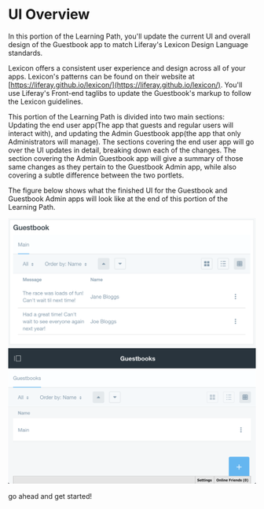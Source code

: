 # UI Overview [](id=ui-overview)

In this portion of the Learning Path, you'll update the current UI and overall 
design of the Guestbook app to match Liferay's Lexicon Design Language standards.

Lexicon offers a consistent user experience and design across all of your apps. 
Lexicon's patterns can be found on their website at [https://liferay.github.io/lexicon/](https://liferay.github.io/lexicon/).
You'll use Liferay's Front-end taglibs to update the Guestbook's markup to 
follow the Lexicon guidelines.

This portion of the Learning Path is divided into two main sections: Updating
the end user app(The app that guests and regular users will interact with), and
updating the Admin Guestbook app(the app that only Administrators will manage). 
The sections covering the end user app will go over the UI updates in detail, 
breaking down each of the changes. The section covering the Admin Guestbook app 
will give a summary of those same changes as they pertain to the Guestbook Admin 
app, while also covering a subtle difference between the two portlets.

The figure below shows what the finished UI for the Guestbook and Guestbook
Admin apps will look like at the end of this portion of the Learning Path.

![Figure 1: The updated Guestbook app is user-friendly and minimal.](../../images/end-user-app-completed.png)
![Figure 2: The updated Guestbook Admin app's UI is cleaner, and easier to manage.](../../images/admin-app-completed.png)

go ahead and get started!
